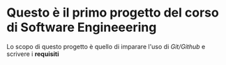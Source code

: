 # Questo è il primo progetto del corso di Software Engineeering

Lo scopo di questo progetto è quello di imparare l'uso di _Git/Github_ e scrivere i **requisiti**